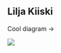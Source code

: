 ## Lilja Kiiski

Cool diagram ->

<img src="https://github-readme-stats.vercel.app/api/top-langs/?username=LiljaKiiski&layout=compact&langs_count=5" />
